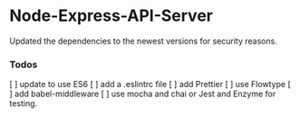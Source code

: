 # Node-Express-API-Server

Updated the dependencies to the newest versions for security reasons.

### Todos

[ ] update to use ES6
[ ] add a .eslintrc file
[ ] add Prettier
[ ] use Flowtype
[ ] add babel-middleware
[ ] use mocha and chai or Jest and Enzyme for testing.
